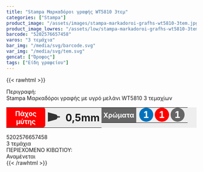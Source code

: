 ```yaml
---
title: "Stampa Μαρκαδόροι γραφής WT5810 3τεμ"
categories: ["Stampa"]
product_image: "/assets/images/stampa-markadoroi-grafhs-wt5810-3tem.jpg"
product_image_lowres: "/assets/low/stampa-markadoroi-grafhs-wt5810-3tem.jpg"
barcode: "5202576657458"
varos: "3 τεμάχια"
bar_img: "/media/svg/barcode.svg"
var_img: "/media/svg/tem.svg"
gencat: ["Όροφος"]
tags: ["Είδη γραφείου"]
---
```

{{< rawhtml >}}
<style>.miti{width:50%;}.mcolor{width: 50%;}.kapaki{width:auto;}.mitit{display: flex;}.miti, .mcolor{background: #eee; border-collapse: collapse; vertical-align: middle; font-weight: bold;}.miti td:nth-child(1){background: red; color: #FFFFFF; padding: 5px; border-radius: 0 6px 6px 0; font-size: 13pt; text-align: center;}.miti td:nth-child(3){font-weight: bold; padding: 5px; font-size: 20pt;}.miti svg{margin-left: -1px; vertical-align:middle; width: 50px;}.miti td, .mcolor td, .kapaki td{height:40px;}.mcolor td:nth-child(1){background: #666; color: #FFFFFF;padding: 5px; text-align: center; font-size: 13pt}.mcolor span{padding: 4px 11px; background: red; margin-left: 0px; border-radius: 50%; font-size: 18pt; color: white; vertical-align: inherit;}.mcolor span:nth-child(2){margin-left: 4px; margin-right: 4px;}.mcolor{text-align: center;}.mcolor span:nth-child(1){background: #0071bc;}.mcolor span:nth-child(3){background: #666;}.kapaki{border-collapse: collapse; vertical-align: middle; background: #F4F3EB; font-weight: bold; border-left: 4px solid #666;}.kapaki td{padding: 5px; text-align: center;}.kapaki svg{width: 90px; vertical-align:middle;}@media only screen and (max-width: 1088px){.mitit{flex-basis: 50%; flex-wrap: wrap;}.miti, .mcolor{width: 50%;}.kapaki{width: 100%; font-size: 18pt;}.kapaki svg{width: 130px;}}@media only screen and (max-width: 576px){.mitit{flex-basis: 100%; flex-wrap: wrap;}.miti, .mcolor{width: 100%; margin-bottom:5px;}.kapaki{width: 100%; font-size: 14pt;}.kapaki svg{width: 130px;}.miti td:nth-child(1), .mcolor td:nth-child(1) {width: 40%;}.kapaki td:nth-child(1) {text-align:center; font-size: 13pt;}}</style>
<div class="product"><div id="sistatika">Περιγραφή:</div><div class="alltext">Stampa Μαρκαδόροι γραφής με υγρό μελάνι WT5810 3 τεμαχίων</div>
<div class="mitit"><br><br><table class="miti"><tbody><tr><td>Πάχος μύτης</td><td><svg viewBox="0 0 59.8 46"><style width="" type="text/css">.st0pen{fill:#4D4D4D;}.st1pen{fill:#333333;}</style><defs></defs><g id="XMLID_2_"><path id="XMLID_4_" class="st0pen" d="M56.3,26.1l-11.9,1.1c-4,0.4-7.7-1.7-7.7-4.6v0c0-2.9,3.8-5,7.7-4.6L56.3,19c2,0.2,3.5,1.8,3.5,3.5v0C59.8,24.3,58.3,25.9,56.3,26.1z"></path><path id="XMLID_3_" class="st1pen" d="M39.3,35.4L0,46V0l39.3,10.6c4,1.1,6.7,4.4,6.7,7.5v9.7C46,31,43.3,34.3,39.3,35.4z"></path></g></svg></td><td>0,5mm</td></tr>

</tbody></table><table class="mcolor"><tbody><tr><td>Χρώματα</td><td><span>1</span><span>1</span><span>1</span></td></tr>
</tbody></table></div>
<div class="keno"></div><div id="barcode"><div id="barimage1"></div><span id="bartext">5202576657458</span></div><div id="varos"><div id="temimg"></div><span id="varostext">3 τεμάχια</span></div><div id="kivotio">ΠΕΡΙΕΧΟΜΕΝΟ ΚΙΒΩΤΙΟΥ:<br>Αναμένεται</div>
<div class="pimg"></div>
</div>
{{< /rawhtml >}}


